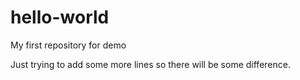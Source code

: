 # hello-world
My first repository for demo

Just trying to add some more lines so there will be some difference.
